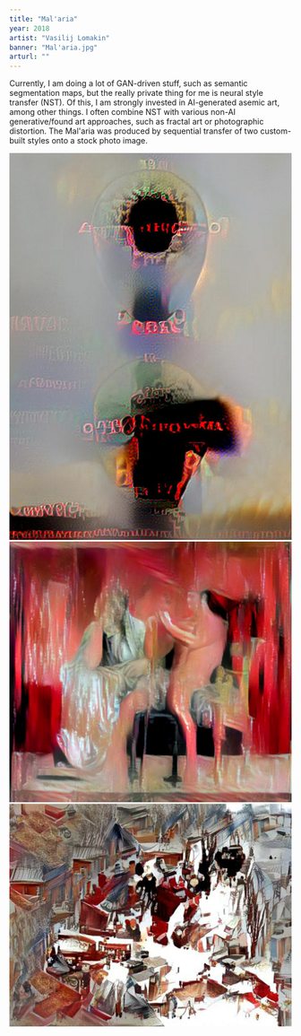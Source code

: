 ```yaml
---
title: "Mal'aria"
year: 2018
artist: "Vasilij Lomakin"
banner: "Mal'aria.jpg"
arturl: ""
---
```


Currently, I am doing a lot of GAN-driven stuff, such as semantic segmentation maps, but the really private thing for me is neural style transfer (NST). Of this, I am strongly invested in AI-generated asemic art, among other things.
I often combine NST with various non-AI generative/found art approaches, such as fractal art or photographic distortion.
The Mal'aria was produced by sequential transfer of two custom-built styles onto a stock photo image.

![Lenin _ Makhno](Lenin_Makhno.jpg)
![P. Fannius Synistor](P.FanniusSynistor.jpg)
![The Looters in the Snow](TheLootersintheSnow.jpg)
